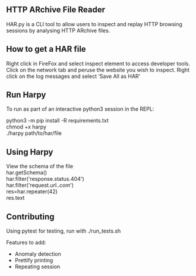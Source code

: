 ## HTTP ARchive File Reader

HAR.py is a CLI tool to allow users to inspect and replay HTTP browsing sessions by analysing HTTP ARchive files.  

## How to get a HAR file

Right click in FireFox and select inspect element to access developer tools. Click on the network tab and peruse the website you wish to inspect. Right click on the log messages and select 'Save All as HAR'  

## Run Harpy  

To run as part of an interactive python3 session in the REPL:

python3 -m pip install -R requirements.txt  
chmod +x harpy  
./harpy path/to/har/file

## Using Harpy

View the schema of the file  
har.getSchema()  
har.filter('response.status.404')  
har.filter('request.url.*.com*')  
res=har.repeater(42)  
res.text  


## Contributing  

Using pytest for testing, run with ./run_tests.sh

Features to add:  
* Anomaly detection
* Prettify printing
* Repeating session
